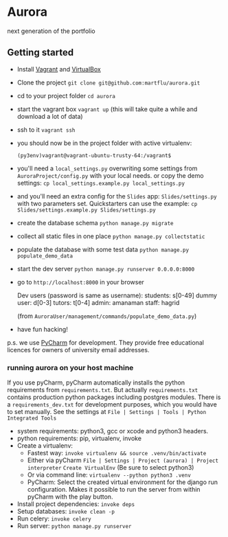 # Aurora

next generation of the portfolio

## Getting started

- Install [Vagrant](https://www.vagrantup.com/) and [VirtualBox](https://www.virtualbox.org/)
- Clone the project `git clone git@github.com:martflu/aurora.git`
- cd to your project folder `cd aurora`
- start the vagrant box `vagrant up` (this will take quite a while and download a lot of data)
- ssh to it `vagrant ssh`
- you should now be in the project folder with active virtualenv:

  `(py3env)vagrant@vagrant-ubuntu-trusty-64:/vagrant$`

- you'll need a `local_settings.py` overwriting some settings from `AuroraProject/config.py` with your local needs.
  or copy the demo settings: `cp local_settings.example.py local_settings.py`

- and you'll need an extra config for the `Slides` app: `Slides/settings.py` with two parameters set. Quickstarters
  can use the example: `cp Slides/settings.example.py Slides/settings.py`

- create the database schema `python manage.py migrate`
- collect all static files in one place `python manage.py collectstatic`
- populate the database with some test data `python manage.py populate_demo_data`
- start the dev server `python manage.py runserver 0.0.0.0:8000`
- go to `http://localhost:8000` in your browser

    Dev users (password is same as username):
    students: s[0-49]
    dummy user: d[0-3]
    tutors: t[0-4]
    admin: amanaman
    staff: hagrid

    (from `AuroraUser/management/commands/populate_demo_data.py`)

- have fun hacking!

p.s. we use [PyCharm](https://www.jetbrains.com/pycharm/) for development. They provide free educational licences for owners of university email addresses.

### running aurora on your host machine

If you use pyCharm, pyCharm automatically installs the python requirements from `requirements.txt`. But actually
`requirements.txt` contains production python packages including postgres modules. There is a `requirements_dev.txt`
for development purposes, which you would have to set manually.
See the settings at `File | Settings | Tools | Python Integrated Tools`

- system requirements: python3, gcc or xcode and python3 headers.
- python requirements: pip, virtualenv, invoke
- Create a virtualenv:
  - Fastest way:  `invoke virtualenv && source .venv/bin/activate`
  - Either via pyCharm `File | Settings | Project (aurora) | Project interpreter` `Create VirtualEnv` (Be sure to select python3)
  - Or via command line: `virtualenv --python python3 .venv`
  - PyCharm: Select the created virtual environment for the django run configuration. Makes it possible to run the server from within pyCharm with the
play button.
- Install project dependencies: `invoke deps`
- Setup databases: `invoke clean -p`
- Run celery: `invoke celery`
- Run server: `python manage.py runserver`

